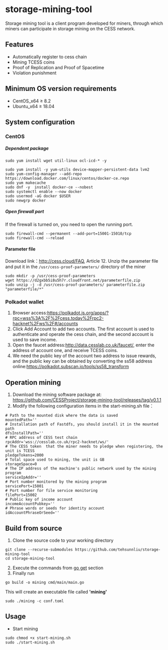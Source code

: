 # storage-mining-tool

Storage mining tool is a client program developed for miners, through which miners can participate in storage mining on the CESS network.

## Features

- Automatically register to cess chain
- Mining TCESS coins
- Proof of Replication and Proof of Spacetime
- Violation punishment

## Minimum OS version requirements

- CentOS_x64 ≥ 8.2
- Ubuntu_x64 ≥ 18.04

## System configuration

### CentOS

##### Dependent package

```
sudo yum install wget util-linux ocl-icd-* -y

sudo yum install -y yum-utils device-mapper-persistent-data lvm2
sudo yum-config-manager --add-repo https://download.docker.com/linux/centos/docker-ce.repo
sudo yum makecache
sudo dnf -y  install docker-ce --nobest
sudo systemctl enable --now docker
sudo usermod -aG docker $USER
sudo newgrp docker
```

##### Open firewall port

If the firewall is turned on, you need to open the running port.

```
sudo firewall-cmd --permanent --add-port=15001-15010/tcp
sudo firewall-cmd --reload
```

#### Parameter file

Download link：http://cess.cloud/FAQ, Article 12.
Unzip the parameter file and put it in the `/usr/cess-proof-parameters/` directory of the miner

```
sudo mkdir -p /usr/cess-proof-parameters
wget https://d2gxbb5i8u5h7r.cloudfront.net/parameterfile.zip
sudo unzip -j -d /usr/cess-proof-parameters/ parameterfile.zip "parameterfile/*"
```

### Polkadot wallet

1. Browser access:https://polkadot.js.org/apps/?rpc=wss%3A%2F%2Fcess.today%2Frpc2-hacknet%2Fws%2F#/accounts
2. Click Add Account to add two accounts. The first account is used to authenticate and operate the cess chain, and the second account is used to save income.
3. Open the faucet address:http://data.cesslab.co.uk/faucet/, enter the address of account one, and receive TCESS coins.
4. We need the public key of the account two address to issue rewards, and the public key can be obtained by converting the ss58 address online:https://polkadot.subscan.io/tools/ss58_transform

## Operation mining

1. Download the mining software package at: https://github.com/CESSProject/storage-mining-tool/releases/tag/v0.1.1
2. Modify the following configuration items in the start-mining.sh file：

```
# Path to the mounted disk where the data is saved
mountedPath=''
# Installation path of Fastdfs, you should install it in the mounted path
dfsInstallPath=''
# RPC address of CESS test chain
rpcAddr='wss://cesslab.co.uk/rpc2-hacknet/ws/'
# The CESS token  that the miner needs to pledge when registering, the unit is TCESS
pledgeTokens=2000
# Total space used to mining, the unit is GB
storageSpace=0
# The IP address of the machine's public network used by the mining program
serviceIpAddr=''
# Port number monitored by the mining program
servicePort=15001
# Port number for file service monitoring
filePort=15002
# Public key of income account
incomeAccountPubkey=''
# Phrase words or seeds for identity account
idAccountPhraseOrSeed=''
```

## Build from source

1. Clone the source code to your working directory

```
git clone --recurse-submodules https://github.com/tehsunnliu/storage-mining-tool
cd storage-mining-tool
```

2. Execute the commands from [go get](https://github.com/CESSProject/cess-ffi#go-get) section
3. Finally run

```
go build -o mining cmd/main/main.go
```

This will create an executable file called **'mining'**

```
sudo ./mining -c conf.toml
```

## Usage

- Start mining

```
sudo chmod +x start-mining.sh
sudo ./start-mining.sh
```
